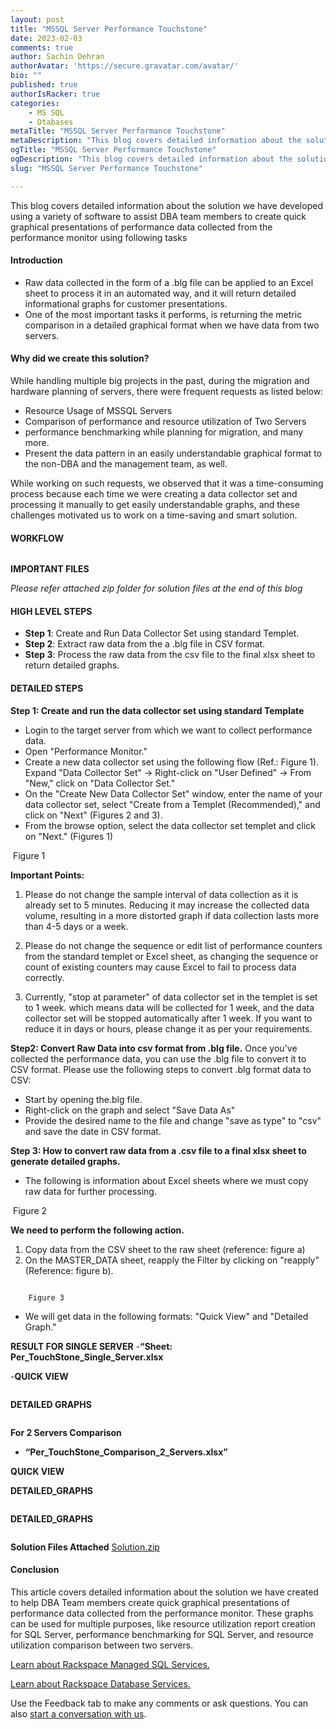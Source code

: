 ```yaml
---
layout: post
title: "MSSQL Server Performance Touchstone"
date: 2023-02-03
comments: true
author: Sachin Dehran
authorAvatar: 'https://secure.gravatar.com/avatar/'
bio: ""
published: true
authorIsRacker: true
categories:
    - MS SQL
    - Dtabases
metaTitle: "MSSQL Server Performance Touchstone"
metaDescription: "This blog covers detailed information about the solution we have developed using a variety of software to assist DBA team members to create quick graphical presentations of performance data collected from the performance monitor using following tasks:"
ogTitle: "MSSQL Server Performance Touchstone"
ogDescription: "This blog covers detailed information about the solution we have developed using a variety of software to assist DBA team members to create quick graphical presentations of performance data collected from the performance monitor using following tasks"
slug: "MSSQL Server Performance Touchstone"

---
```


This blog covers detailed information about the solution we have developed using a variety of software to assist DBA team members to create quick graphical presentations of performance data collected from the performance monitor using following tasks
<!--more-->

#### Introduction
-	Raw data collected in the form of a .blg file can be applied to an Excel sheet to process it in an automated way, and it will return detailed informational graphs for customer presentations.
-	One of the most important tasks it performs, is returning the metric comparison in a detailed graphical format when we have data from two servers.


#### Why did we create this solution?

While handling multiple big projects in the past, during the migration and hardware planning of servers, there were frequent requests as listed below:

-	Resource Usage of MSSQL Servers
-	Comparison of performance and resource utilization of Two Servers
-	performance benchmarking while planning for migration, and many more. 
-	Present the data pattern in an easily understandable graphical format to the non-DBA and the management team, as well.


While working on such requests, we observed that it was a time-consuming process because each time we were creating a data collector set and processing it manually to get easily understandable graphs, and these challenges motivated us to work on a time-saving and smart solution.

#### WORKFLOW
<img src=PICTURE1.PNG title="" alt="">

**IMPORTANT FILES**

*Please refer attached zip folder for solution files at the end of this blog*
<img src=PICTURE2.PNG title="" alt="">

#### HIGH LEVEL STEPS

- **Step 1**: Create and Run Data Collector Set using standard Templet.
- **Step 2**: Extract raw data from the a .blg file in CSV format.
- **Step 3**: Process the raw data from the csv file to the final xlsx sheet to return detailed graphs.

#### DETAILED STEPS

**Step 1: Create and run the data collector set using standard Template**
-	Login to the target server from which we want to collect performance data.
-	Open "Performance Monitor."
-	Create a new data collector set using the following flow (Ref.: Figure 1).
Expand "Data Collector Set" → Right-click on "User Defined" → From "New," click on "Data Collector Set."
-	On the "Create New Data Collector Set" window, enter the name of your data collector set, select "Create from a Templet (Recommended)," and click on "Next" (Figures 2 and 3).
-	From the browse option, select the data collector set templet and click on "Next." (Figures 1)

<img src=PICTURE3.PNG title="" alt="">
            Figure 1

**Important Points:** 

1. Please do not change the sample interval of data collection as it is already set to 5 minutes. Reducing it may increase the collected data volume, resulting in a more distorted graph if data collection lasts more than 4-5 days or a week.

2. Please do not change the sequence or edit list of performance counters from the standard templet or Excel sheet, as changing the sequence or count of existing counters may cause Excel to fail to process data correctly.

3. Currently, "stop at parameter" of data collector set in the templet is set to 1 week. which means data will be collected for 1 week, and the data collector set will be stopped automatically after 1 week. If you want to reduce it in days or hours, please change it as per your requirements.

**Step2: Convert Raw Data into csv format from .blg file.**
Once you've collected the performance data, you can use the .blg file to convert it to CSV format. Please use the following steps to convert .blg format data to CSV:
- Start by opening the.blg file.
- Right-click on the graph and select "Save Data As"
- Provide the desired name to the file and change "save as type" to "csv" and save the date in CSV format.

**Step 3: How to convert raw data from a .csv file to a final xlsx sheet to generate detailed graphs.**
- The following is information about Excel sheets where we must copy raw data for further processing. 

<img src=PICTURE4.PNG title="" alt="">
        Figure 2

**We need to perform the following action.**
1.	Copy data from the CSV sheet to the raw sheet (reference: figure a)
2.	On the MASTER_DATA sheet, reapply the Filter by clicking on "reapply" (Reference: figure b).

<img src=PICTURE5.PNG title="" alt="">

        Figure 3

-	We will get data in the following formats: "Quick View" and "Detailed Graph."


**RESULT FOR SINGLE SERVER**
-**“Sheet: Per_TouchStone_Single_Server.xlsx**

-**QUICK VIEW**

<img src=PICTURE6.PNG title="" alt="">


**DETAILED GRAPHS**

<img src=PICTURE6.PNG title="" alt="">

**For 2 Servers Comparison**
- **“Per_TouchStone_Comparison_2_Servers.xlsx”**

**QUICK VIEW**
<img src=PICTURE7.PNG title="" alt="">

**DETAILED_GRAPHS**

<img src=PICTURE8.PNG title="" alt="">

**DETAILED_GRAPHS**

<img src=PICTURE9.PNG title="" alt="">

**Solution Files Attached** 
[Solution.zip](https://github.com/rackerlabs/technical-blog/files/10685483/Solution.zip)

#### Conclusion

This article covers detailed information about the solution we have created to help DBA Team members create quick graphical presentations of performance data collected from the performance monitor. These graphs can be used for multiple purposes, like resource utilization report creation for SQL Server, performance benchmarking for SQL Server, and resource utilization comparison between two servers. 










 
<a class="cta purple" id="cta" href="https://www.rackspace.com/data/managed-sql"> Learn about Rackspace Managed SQL Services.</a>

<a class="cta purple" id="cta" href="https://www.rackspace.com/data/databases"> Learn about Rackspace Database Services.</a>

Use the Feedback tab to make any comments or ask questions. You can also
[start a conversation with us](https://www.rackspace.com/contact).
